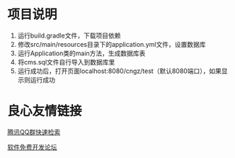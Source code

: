 # 项目说明
1. 运行build.gradle文件，下载项目依赖
2. 修改src/main/resources目录下的application.yml文件，设置数据库
3. 运行Application类的main方法，生成数据库表
4. 将cms.sql文件自行导入到数据库里
5. 运行成功后，打开页面localhost:8080/cngz/test（默认8080端口），如果显示则运行成功

 # 良心友情链接

[腾讯QQ群快速检索](http://u.720life.cn/s/8cf73f7c)

[软件免费开发论坛](http://u.720life.cn/s/bbb01dc0)